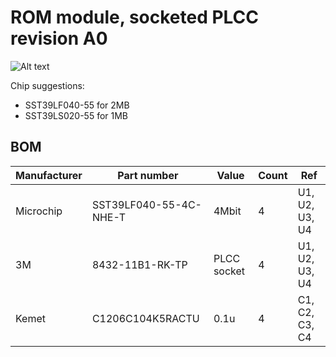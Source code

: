 
# ROM module, socketed PLCC revision A0

![Alt text](images/render.png?raw=true "")

Chip suggestions:
* SST39LF040-55 for 2MB
* SST39LS020-55 for 1MB


## BOM

| Manufacturer          | Part number                 | Value       | Count | Ref                                   |
|-----------------------|-----------------------------|-------------|-------|---------------------------------------|
| Microchip             | SST39LF040-55-4C-NHE-T      | 4Mbit       | 4     | U1, U2, U3, U4                        |
| 3M                    | 8432-11B1-RK-TP             | PLCC socket | 4     | U1, U2, U3, U4                        |
| Kemet                 | C1206C104K5RACTU            | 0.1u        | 4     | C1, C2, C3, C4                        |


